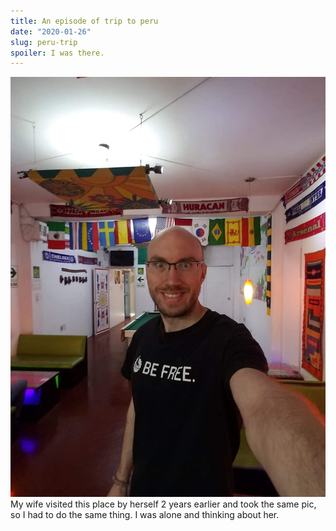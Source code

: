 ```yaml
---
title: An episode of trip to peru
date: "2020-01-26"
slug: peru-trip
spoiler: I was there.
---
```


![Big Smile](./limahostel.jpg)
My wife visited this place by herself 2 years earlier and took the same pic, so I had to do the same thing. I was alone and thinking about her.
